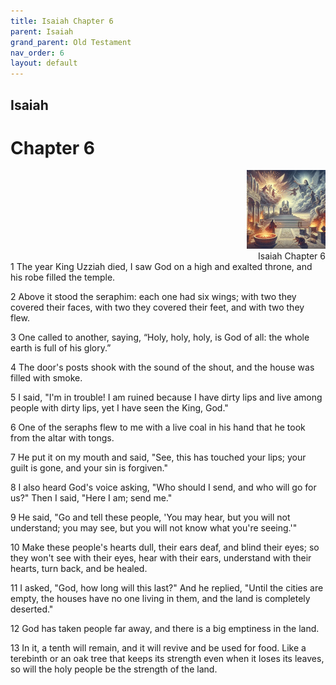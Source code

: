```yaml
---
title: Isaiah Chapter 6
parent: Isaiah
grand_parent: Old Testament
nav_order: 6
layout: default
---
```


## Isaiah

# Chapter 6

<div style="clear: both; text-align: right;">
    <img src="/assets/Image/Isaiah/500/6.jpg" alt="Isaiah Chapter 6" class="chapter-image" style="max-width: 25%; height: auto;"/>
    <figcaption style="font-size: 14px;">Isaiah Chapter 6</figcaption>
</div>
1 The year King Uzziah died, I saw God on a high and exalted throne, and his robe filled the temple.

2 Above it stood the seraphim: each one had six wings; with two they covered their faces, with two they covered their feet, and with two they flew.

3 One called to another, saying, “Holy, holy, holy, is God of all: the whole earth is full of his glory.”

4 The door's posts shook with the sound of the shout, and the house was filled with smoke.

5 I said, "I'm in trouble! I am ruined because I have dirty lips and live among people with dirty lips, yet I have seen the King, God."

6 One of the seraphs flew to me with a live coal in his hand that he took from the altar with tongs.

7 He put it on my mouth and said, "See, this has touched your lips; your guilt is gone, and your sin is forgiven."

8 I also heard God's voice asking, "Who should I send, and who will go for us?" Then I said, "Here I am; send me."

9 He said, "Go and tell these people, 'You may hear, but you will not understand; you may see, but you will not know what you're seeing.'"

10 Make these people's hearts dull, their ears deaf, and blind their eyes; so they won't see with their eyes, hear with their ears, understand with their hearts, turn back, and be healed.

11 I asked, "God, how long will this last?" And he replied, "Until the cities are empty, the houses have no one living in them, and the land is completely deserted."

12 God has taken people far away, and there is a big emptiness in the land.

13 In it, a tenth will remain, and it will revive and be used for food. Like a terebinth or an oak tree that keeps its strength even when it loses its leaves, so will the holy people be the strength of the land.


